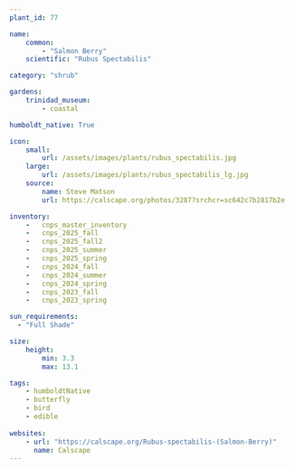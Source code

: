 ```yaml
---
plant_id: 77

name: 
    common: 
        - "Salmon Berry"   
    scientific: "Rubus Spectabilis" 

category: "shrub"

gardens:
    trinidad_museum:
        - coastal

humboldt_native: True

icon: 
    small: 
        url: /assets/images/plants/rubus_spectabilis.jpg
    large: 
        url: /assets/images/plants/rubus_spectabilis_lg.jpg
    source: 
        name: Steve Matson 
        url: https://calscape.org/photos/3287?srchcr=sc642c7b2817b2e

inventory: 
    -   cnps_master_inventory
    -   cnps_2025_fall
    -   cnps_2025_fall2
    -   cnps_2025_summer
    -   cnps_2025_spring
    -   cnps_2024_fall
    -   cnps_2024_summer
    -   cnps_2024_spring
    -   cnps_2023_fall
    -   cnps_2023_spring

sun_requirements:
  - "Full Shade"

size:
    height: 
        min: 3.3
        max: 13.1

tags:
    - humboldtNative
    - butterfly
    - bird
    - edible
 
websites: 
    - url: "https://calscape.org/Rubus-spectabilis-(Salmon-Berry)"
      name: Calscape
---
```


